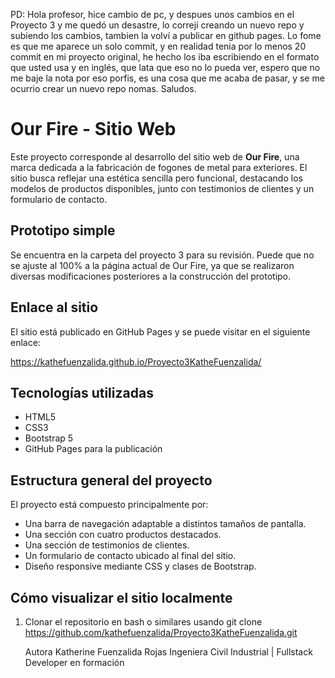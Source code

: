 PD: Hola profesor, hice cambio de pc, y despues unos cambios en el Proyecto 3 y me quedó un desastre, lo correjí creando un nuevo repo y subiendo los cambios, tambien la volví a publicar en github pages. Lo fome es que me aparece un solo commit, y en realidad tenia por lo menos 20 commit en mi proyecto original, he hecho los iba escribiendo en el formato que usted usa y en inglés, que lata que eso no lo pueda ver, espero que no me baje la nota por eso porfis, es una cosa que me acaba de pasar, y se me ocurrio crear un nuevo repo nomas. Saludos.
# Our Fire - Sitio Web

Este proyecto corresponde al desarrollo del sitio web de **Our Fire**, una marca dedicada a la fabricación de fogones de metal para exteriores. 
El sitio busca reflejar una estética sencilla pero funcional, 
destacando los modelos de productos disponibles, junto con testimonios de clientes y un formulario de contacto.

## Prototipo simple

Se encuentra en la carpeta del proyecto 3 para su revisión. Puede que no se ajuste al 100% a la página actual de Our Fire, ya que se realizaron diversas modificaciones posteriores a la construcción del prototipo. 

## Enlace al sitio

El sitio está publicado en GitHub Pages y se puede visitar en el siguiente enlace:

https://kathefuenzalida.github.io/Proyecto3KatheFuenzalida/

## Tecnologías utilizadas

- HTML5
- CSS3
- Bootstrap 5
- GitHub Pages para la publicación

## Estructura general del proyecto

El proyecto está compuesto principalmente por:

- Una barra de navegación adaptable a distintos tamaños de pantalla.
- Una sección con cuatro productos destacados.
- Una sección de testimonios de clientes.
- Un formulario de contacto ubicado al final del sitio.
- Diseño responsive mediante CSS y clases de Bootstrap.

## Cómo visualizar el sitio localmente

1. Clonar el repositorio en bash o similares usando
   git clone https://github.com/kathefuenzalida/Proyecto3KatheFuenzalida.git

   Autora
Katherine Fuenzalida Rojas
Ingeniera Civil Industrial | Fullstack Developer en formación

